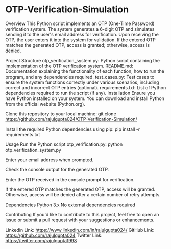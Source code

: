 # OTP-Verification-Simulation

Overview
This Python script implements an OTP (One-Time Password) verification system. The system generates a 6-digit OTP and simulates sending it to the user's email address for verification. Upon receiving the OTP, the user enters it into the system for validation. If the entered OTP matches the generated OTP, access is granted; otherwise, access is denied.

Project Structure
otp_verification_system.py: Python script containing the implementation of the OTP verification system.
README.md: Documentation explaining the functionality of each function, how to run the program, and any dependencies required.
test_cases.py: Test cases to ensure the system functions correctly under various scenarios, including correct and incorrect OTP entries (optional).
requirements.txt: List of Python dependencies required to run the script (if any).
Installation
Ensure you have Python installed on your system. You can download and install Python from the official website (Python.org).

Clone this repository to your local machine:
git clone https://github.com/rajulgupta024/OTP-Verification-Simulation/

Install the required Python dependencies using pip:
pip install -r requirements.txt

Usage
Run the Python script otp_verification.py:
python otp_verification_system.py

Enter your email address when prompted.

Check the console output for the generated OTP.

Enter the OTP received in the console prompt for verification.

If the entered OTP matches the generated OTP, access will be granted. Otherwise, access will be denied after a certain number of retry attempts.

Dependencies
Python 3.x
No external dependencies required

Contributing
If you'd like to contribute to this project, feel free to open an issue or submit a pull request with your suggestions or enhancements.

Linkedin Link: https://www.linkedin.com/in/rajulgupta024/
GitHub Link: https://github.com/rajulgupta024
Twitter Link: https://twitter.com/rajulgupta1998
